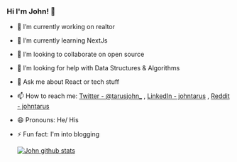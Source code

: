 ### Hi I'm John! 👋

- 🔭 I’m currently working on realtor
- 🌱 I’m currently learning NextJs
- 👯 I’m looking to collaborate on open source
- 🤔 I’m looking for help with Data Structures & Algorithms
- 💬 Ask me about React or tech stuff
- 📫 How to reach me: [Twitter - @tarusjohn_](https://twitter.com/home) ,  [LinkedIn - johntarus](https://www.linkedin.com/feed/) ,  [Reddit - johntarus](https://www.reddit.com/)
- 😄 Pronouns: He/ His
- ⚡ Fun fact: I'm into blogging



  
  
  [![John github stats](https://github-readme-stats.vercel.app/api?username=johntarus&&show_icons=true&title_color=ffffff&icon_color=bb2acf&text_color=daf7dc&bg_color=191919)](https://github.com/johntarus/github-readme-stats)


